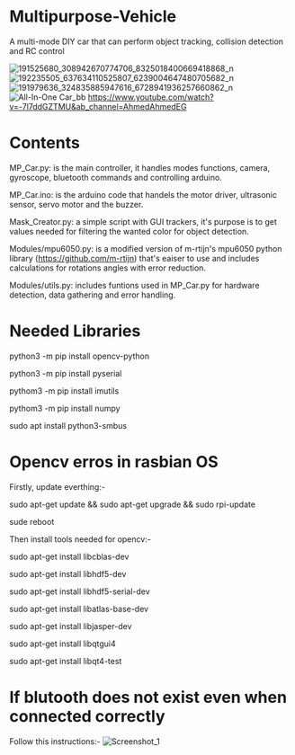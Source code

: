 # Multipurpose-Vehicle
A multi-mode DIY car that can perform object tracking, collision detection and RC control

![191525680_308942670774706_8325018400669418868_n](https://user-images.githubusercontent.com/16827679/120732199-31fab180-c4e5-11eb-9cd0-dbf933b72d3b.jpg)
![192235505_637634110525807_6239004647480705682_n](https://user-images.githubusercontent.com/16827679/120732211-358e3880-c4e5-11eb-8138-e7f1f0278371.jpg)
![191979636_324835885947616_6728941936257660862_n](https://user-images.githubusercontent.com/16827679/120732217-3757fc00-c4e5-11eb-875a-9d4d578baa35.jpg)
![All-In-One Car_bb](https://user-images.githubusercontent.com/16827679/120732269-49399f00-c4e5-11eb-8ba4-a867c491f794.png)
https://www.youtube.com/watch?v=-7l7ddGZTMU&ab_channel=AhmedAhmedEG


# Contents
MP_Car.py: is the main controller, it handles modes functions, camera, gyroscope, bluetooth commands and controlling arduino.

MP_Car.ino: is the arduino code that handels the motor driver, ultrasonic sensor, servo motor and the buzzer.

Mask_Creator.py: a simple script with GUI trackers, it's purpose is to get values needed for filtering the wanted color for object detection.

Modules/mpu6050.py: is a modified version of m-rtijn's mpu6050 python library (https://github.com/m-rtijn) that's eaiser to use and includes calculations for rotations angles with error reduction.

Modules/utils.py: includes funtions used in MP_Car.py for hardware detection, data gathering and error handling.

# Needed Libraries
python3 -m pip install opencv-python

python3 -m pip install pyserial

pythom3 -m pip install imutils

pythom3 -m pip install numpy

sudo apt install python3-smbus

# Opencv erros in rasbian OS
Firstly, update everthing:-

sudo apt-get update && sudo apt-get upgrade && sudo rpi-update

sude reboot

Then install tools needed for opencv:-

sudo apt-get install libcblas-dev

sudo apt-get install libhdf5-dev

sudo apt-get install libhdf5-serial-dev

sudo apt-get install libatlas-base-dev

sudo apt-get install libjasper-dev 

sudo apt-get install libqtgui4 

sudo apt-get install libqt4-test

# If blutooth does not exist even when connected correctly
Follow this instructions:-
![Screenshot_1](https://user-images.githubusercontent.com/16827679/120731712-720d6480-c4e4-11eb-8628-7e06d255aa3c.png)
